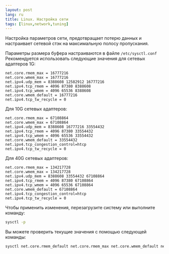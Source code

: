 ```yaml
---
layout: post
lang: ru
title: Linux. Настройка сети
tags: [linux,network,tuning]
---
```


Настройка параметров сети, предотвращает потерю данных и настраивает  сетевой стэк на максимальную полосу пропускания.

<!-- more -->

Параметры размера буфера настраиваются в файле `/etc/sysctl.conf`
Рекомендуется использовать следующие значения для сетевых адаптеров 1G:

```
net.core.rmem_max = 16777216
net.core.wmem_max = 16777216
net.ipv4.udp_mem = 8388608 12582912 16777216
net.ipv4.tcp_rmem = 4096 87380 8388608
net.ipv4.tcp_wmem = 4096 65536 8388608
net.core.wmem_default = 16777216
net.ipv4.tcp_tw_recycle = 0
```

Для 10G сетевых адаптеров:

```
net.core.rmem_max = 67108864
net.core.wmem_max = 67108864
net.ipv4.udp_mem = 8388608 16777216 33554432
net.ipv4.tcp_rmem = 4096 87380 33554432
net.ipv4.tcp_wmem = 4096 65536 33554432
net.core.wmem_default = 33554432
net.ipv4.tcp_congestion_control=htcp
net.ipv4.tcp_tw_recycle = 0
```

Для 40G сетевых адаптеров:

```
net.core.rmem_max = 134217728
net.core.wmem_max = 134217728
net.ipv4.udp_mem = 8388608 33554432 67108864
net.ipv4.tcp_rmem = 4096 87380 67108864
net.ipv4.tcp_wmem = 4096 65536 67108864
net.core.wmem_default = 67108864
net.ipv4.tcp_congestion_control=htcp
net.ipv4.tcp_tw_recycle = 0
```

Чтобы применить изменения, перезагрузите систему или выполните команду:

``` sh
sysctl -p
```

Вы можете проверить текущие значения с помощью следующей команды:

``` sh
sysctl net.core.rmem_default net.core.rmem_max net.core.wmem_default net.core.wmem_max net.ipv4.udp_mem net.ipv4.tcp_wmem
```
